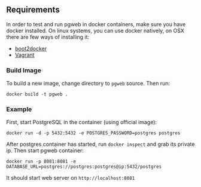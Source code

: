 ## Requirements

In order to test and run pgweb in docker containers, make sure
you have docker installed. On linux systems, you can use docker
natively, on OSX there are few ways of installing it:

- [boot2docker](http://boot2docker.io/)
- [Vagrant](https://www.vagrantup.com/)

### Build Image

To build a new image, change directory to `pgweb` source. Then run:

```
docker build -t pgweb .
```

### Example

First, start PostgreSQL in the container (using official image):

```
docker run -d -p 5432:5432 -e POSTGRES_PASSWORD=postgres postgres
```

After postgres container has started, run `docker inspect` and
grab its private ip. Then start pgweb container:

```
docker run -p 8081:8081 -e DATABASE_URL=postgres://postgres:postgres@ip:5432/postgres
```

It should start web server on `http://localhost:8081`